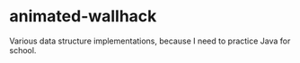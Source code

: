 animated-wallhack
=================

Various data structure implementations, because I need to practice Java for school.
